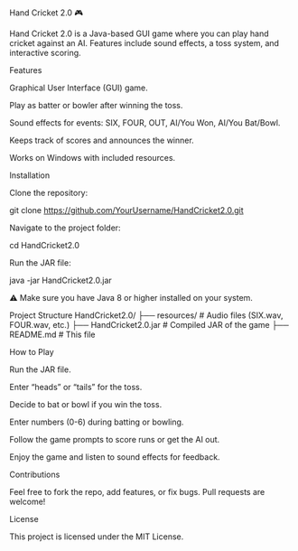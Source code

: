 Hand Cricket 2.0 🎮

Hand Cricket 2.0 is a Java-based GUI game where you can play hand cricket against an AI. Features include sound effects, a toss system, and interactive scoring.

Features

Graphical User Interface (GUI) game.

Play as batter or bowler after winning the toss.

Sound effects for events: SIX, FOUR, OUT, AI/You Won, AI/You Bat/Bowl.

Keeps track of scores and announces the winner.

Works on Windows with included resources.

Installation

Clone the repository:

git clone https://github.com/YourUsername/HandCricket2.0.git


Navigate to the project folder:

cd HandCricket2.0


Run the JAR file:

java -jar HandCricket2.0.jar


⚠️ Make sure you have Java 8 or higher installed on your system.

Project Structure
HandCricket2.0/
 ├── resources/        # Audio files (SIX.wav, FOUR.wav, etc.)
 ├── HandCricket2.0.jar # Compiled JAR of the game
 ├── README.md          # This file

How to Play

Run the JAR file.

Enter “heads” or “tails” for the toss.

Decide to bat or bowl if you win the toss.

Enter numbers (0-6) during batting or bowling.

Follow the game prompts to score runs or get the AI out.

Enjoy the game and listen to sound effects for feedback.

Contributions

Feel free to fork the repo, add features, or fix bugs. Pull requests are welcome!

License

This project is licensed under the MIT License.
